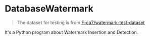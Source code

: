 # DatabaseWatermark

> The dataset for testing is from [F-ca7/watermark-test-dataset](https://github.com/F-ca7/watermark-test-dataset.git)
>
It's a Python program about Watermark Insertion and Detection.